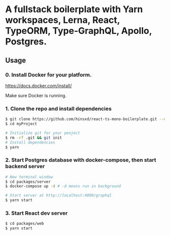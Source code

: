 # A fullstack boilerplate with Yarn workspaces, Lerna, React, TypeORM, Type-GraphQL, Apollo, Postgres.

## Usage

### 0. Install Docker for your platform.

https://docs.docker.com/install/

Make sure Docker is running.

### 1. Clone the repo and install dependencies

```bash
$ git clone https://github.com/hinsxd/react-ts-mono-boilerplate.git --depth=1 myProject
$ cd myProject

# Initialize git for your peoject
$ rm -rf .git && git init
# Install dependencies
$ yarn
```

### 2. Start Postgres database with docker-compose, then start backend server

```bash
# New terminal window
$ cd packages/server
$ docker-compose up -d # -d means run in background

# Start server at http://localhost:4000/graphql
$ yarn start
```

### 3. Start React dev server

```bash
$ cd packages/web
$ yarn start
```
